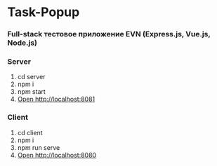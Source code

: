 # Task-Popup

### Full-stack тестовое приложение EVN (Express.js, Vue.js, Node.js)

### Server
1. cd server
2. npm i
3. npm start
4. [Open http://localhost:8081](http://localhost:8081)

### Client
1. cd client
2. npm i
3. npm run serve
4. [Open http://localhost:8080](http://localhost:8080)
